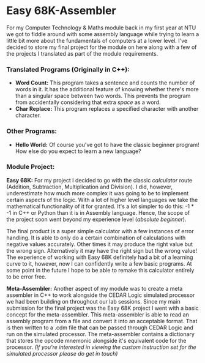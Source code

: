 # Easy 68K-Assembler
For my Computer Technology & Maths module back in my first year at NTU we got to fiddle around with some assembly language while trying to learn a little bit more about the fundamentals of computers at a lower level.  I've decided to store my final project for the module on here along with a few of the projects I translated as part of the module requirements.

### Translated Programs (Originally in C++):
- **Word Count:** This program takes a sentence and counts the number of words in it. It has the additional feature of knowing whether there's more than a singular space between two words. This prevents the program from accidentally considering that extra *space* as a word.
- **Char Replace:** This program replaces a specified character with another character.

### Other Programs:
- **Hello World:** Of course you've got to have the classic beginner program! How else do you expect to learn a new language?

### Module Project:
**Easy 68K:** For my project I decided to go with the classic *calculator* route (Addition, Subtraction, Multiplication and Division). I did, however, underestimate how much more complex it was going to be to implement certain aspects of the logic. With a lot of higher level languages we take the mathematical functionality of it for granted. It's a lot simpler to do this: -1 * -1 in C++ or Python than it is in Assembly language. Hence, the scope of the project soon went beyond my experience level (*absolute beginner*).  

The final product is a super simple calculator with a few instances of error handling. It is able to only do a certain combination of calculations with negative values accurately. Other times it may produce the right value but the wrong sign. Alternatively it may have the right sign but the wrong value!
The experience of working with Easy 68K definitely had a bit of a learning curve to it, however, now I can confidently write a few basic programs. At some point in the future I hope to be able to remake this calculator entirely to be error free. 

**Meta-Assembler:** Another aspect of my module was to create a meta assembler in C++ to work alongside the CEDAR Logic simulated processor we had been building on throughout our lab sessions. Since my main submission for the final project was the Easy 68K project I went with a basic concept for the meta-assembler. This meta-assembler is able to read an assembly program from a file and convert it into an acceptable format. That is then written to a .cdm file that can be passed through CEDAR Logic and run on the simulated processor. The meta-assembler contains a dictionary that stores the opcode mnemonic alongside it's equivalent code for the processor. *(If you're interested in viewing the custom instruction set for the simulated processor please do get in touch)*
